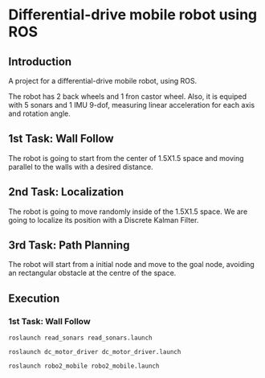 # Differential-drive mobile robot using ROS

## Introduction
 
 A project for a differential-drive mobile robot, using ROS. 
 
 The robot has 2 back wheels and 1 fron castor wheel. Also, it is equiped with 5 sonars and 1 IMU 9-dof, measuring linear acceleration for each axis and rotation angle.
 
 ## 1st Task: Wall Follow
 
 The robot is going to start from the center of 1.5X1.5 space and moving parallel to the walls with a   desired distance. 


 ## 2nd Task: Localization
 
 The robot is going to move randomly inside of the 1.5X1.5 space. We are going to localize its position with a Discrete Kalman Filter.
 
 
 ## 3rd Task: Path Planning
 
 The robot will start from a initial node and move to the goal node, avoiding an rectangular obstacle at the centre of the space.
 
## Execution

### 1st Task: Wall Follow
```
roslaunch read_sonars read_sonars.launch
 ```
 ```
roslaunch dc_motor_driver dc_motor_driver.launch
 ```
 ```
roslaunch robo2_mobile robo2_mobile.launch
  ```
